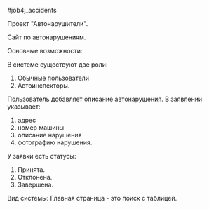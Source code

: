 #job4j_accidents

Проект "Автонарушители".

Сайт по автонарушениям.

Основные возможности:

В системе существуют две роли:
1. Обычные пользователи 
2. Автоинспекторы.

Пользователь добавляет описание автонарушения.
В заявлении указывает: 
1. адрес
2. номер машины 
3. описание нарушения 
4. фотографию нарушения.

У заявки есть статусы:
1. Принята. 
2. Отклонена. 
3. Завершена.

Вид системы:
Главная страница - это поиск с таблицей.